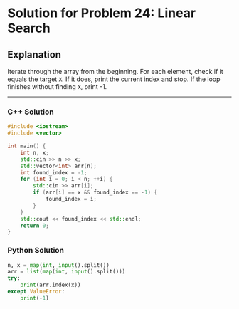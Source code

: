 # Solution for Problem 24: Linear Search

## Explanation
Iterate through the array from the beginning. For each element, check if it equals the target `X`. If it does, print the current index and stop. If the loop finishes without finding `X`, print -1.

---

### C++ Solution
```cpp
#include <iostream>
#include <vector>

int main() {
    int n, x;
    std::cin >> n >> x;
    std::vector<int> arr(n);
    int found_index = -1;
    for (int i = 0; i < n; ++i) {
        std::cin >> arr[i];
        if (arr[i] == x && found_index == -1) {
            found_index = i;
        }
    }
    std::cout << found_index << std::endl;
    return 0;
}
```

### Python Solution
```python
n, x = map(int, input().split())
arr = list(map(int, input().split()))
try:
    print(arr.index(x))
except ValueError:
    print(-1)
```
